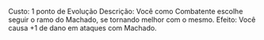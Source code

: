 Custo: 1 ponto de Evolução
Descrição: Você como Combatente escolhe seguir o ramo do Machado, se tornando melhor com o mesmo.
Efeito: Você causa +1 de dano em ataques com Machado.